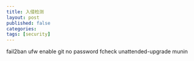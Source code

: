 ```yaml
---
title: 入侵检测
layout: post
published: false
categories:
tags: [security]
---
```


fail2ban
ufw enable
git no password
fcheck
unattended-upgrade
munin

